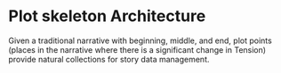 # Plot skeleton Architecture
Given a traditional narrative with beginning, middle, and end, plot points (places in the narrative where there is a significant change in Tension) provide natural collections for story data management.
